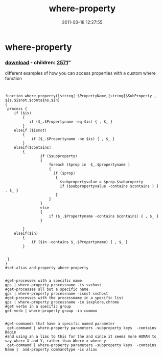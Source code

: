 ﻿---
pid:            2570
parent:         0
children:       2571
poster:         karl prosser
title:          where-property
date:           2011-03-18 12:27:55
format:         posh
---

# where-property

### [download](2570.ps1) - children: [2571](2571.md)"

different examples of how you can access properties with a custom where function

```posh


function where-property([string] $PropertyName,[string]$SubProperty , $is,$isnot,$contains,$in)  
{
 process {
    if ($is) 
        {
           if ($_.$Propertyname -eq $is) { , $_ }
        }
    elseif ($isnot) 
        {  
            if ($_.$Propertyname -ne $is) { , $_ } 
        }
    elseif($contains)
        { 
                if ($subproperty)
                {
                    foreach ($prop in  $_.$propertyname )
                    {
                      if ($prop)
                       {
                         $subpropertyvalue = $prop.$subproperty
                         if ($subpropertyvalue -contains $contains ) { , $_ } 
                       }
                    }
                }
                else 
                {  
                    if ($_.$Propertyname -contains $contains) { , $_ }            
                }
            
        }
    elseif($in)
        { 
            if ($in -contains $_.$Propertyname) { , $_ }
        }    
     
    
 }
}
#set-alias and-property where-property


#get-processes with a specific name
gps | where-property processname -is svchost
#get-processes all but a specific name
gps | where-property processname -isnot svchost
#get-processes with the processname in a specific list
gps | where-property processname -in iexplore,chrome
#get verbs in a specific group
get-verb | where-property group -in common


#get-commands that have a specific named parameter
 get-command | where-property parameters -subproperty keys  -contains Begin 
#and using an a lias to this for the and since it seems more HUMAN to say where X and Y, rather than Where x where y 
 get-command | where-property parameters -subproperty keys  -contains Name |  and-property commandtype -is alias
 
 
```
